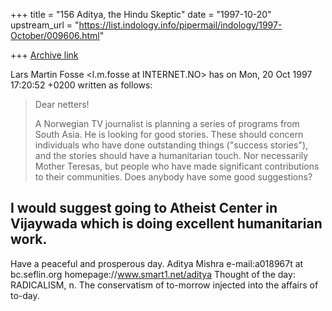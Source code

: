 +++
title = "156 Aditya, the Hindu Skeptic"
date = "1997-10-20"
upstream_url = "https://list.indology.info/pipermail/indology/1997-October/009606.html"

+++
[Archive link](https://list.indology.info/pipermail/indology/1997-October/009606.html)

Lars Martin Fosse <l.m.fosse at INTERNET.NO> has on Mon, 20 Oct 1997 17:20:52
+0200 written as follows:

>Dear netters!
>
>A Norwegian TV journalist is planning a series of programs from South Asia.
>He is looking for good stories. These should concern individuals who have
>done outstanding things ("success stories"), and the stories should have a
>humanitarian touch. Nor necessarily Mother Teresas, but people who have made
>significant contributions to their communities. Does anybody have some good
>suggestions?
>
I would suggest going to Atheist Center in Vijaywada which is doing excellent
humanitarian work.
--
Have a peaceful and prosperous day.
Aditya Mishra
e-mail:a018967t at bc.seflin.org
homepage://www.smart1.net/aditya
Thought of the day:
        RADICALISM, n. The conservatism of to-morrow injected into the affairs of to-day.



